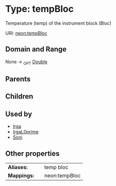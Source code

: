 
# Type: tempBloc


Temperature (temp) of the instrument block (Bloc)

URI: [neon:tempBloc](https://data.neonscience.org/tempBloc)


## Domain and Range

None ->  <sub>OPT</sub> [Double](types/Double.md)

## Parents


## Children


## Used by

 * [Irga](Irga.md)
 * [IrgaL0prime](IrgaL0prime.md)
 * [Soni](Soni.md)

## Other properties

|  |  |  |
| --- | --- | --- |
| **Aliases:** | | temp bloc |
| **Mappings:** | | neon:tempBloc |

